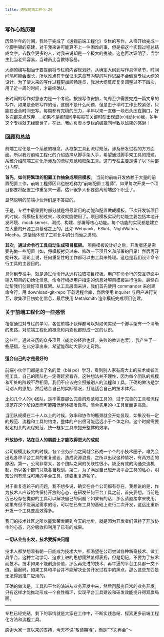 ```yaml
---
title: 透视前端工程化-20
---
```

<article id="topicContainer" class="column_content"><h2 class="topic_title"></h2><div><h3 id="">写作心路历程</h3>
<p>历经半年的时间，我终于完成了《透视前端工程化》专栏的写作。从零开始完成一个脚手架的搭建，对于我来讲可能算不上一件困难的事，但是把这个实现过程总结成文字，去教会更多的人，对我来说却是一个极大的挑战。这也再次证明了，当学生比当老师容易，当球员比当教练容易。</p>
<p>大纲的编写相当于要提前将专栏的内容规划好。从确定大纲到写作具体章节，时间间隔可能会很长，所以难点在于保证未来章节内容的写作思路不会偏离专栏大纲的设计。为了使未来的写作过程更加顺畅连贯，我对大纲反反复复调整过不下四次，用了近一周的时间，才最终确认。</p>
<p>长时间的写作对意志力是一个考验。按照写作安排，每周至少需要完成一篇文章的写作。如果是全职写作的话，这倒不是什么问题，但是由于平时工作比较紧张，只能在业余时间去写。每周都有完稿的压力，半年以来一直像一块石头压在胸口，好多次都差点放弃……如果不是编辑同学每每在关键时刻出现鼓(cūi)励(cù)我，多半这个专栏就无缘面世了。在此，我向负责本专栏的编辑同学致以诚挚的感谢！</p>
<h3 id="-1">回顾和总结</h3>
<p>前端工程化是一个系统的概念，从框架工具到流程规范，涉及研发过程的方方面面。所以我对前端工程化的介绍选择从脚手架入手，希望通过脚手架工具的搭建，系统介绍前端工程化所涉及的流程规范和框架工具。这门专栏主要是讲了以下两部分内容。</p>
<p><strong>首先，如何将繁琐的配置工作抽象成项目模板。</strong> 当前的前端开发依赖于大量的前置配置工作，前端工程师因此也被戏称为“前端配置工程师”。如果每次开发一个项目都要将配置工作重复来一遍，估计很多人都要逃离前端这个职业了。</p>
<p>显然聪明的前端小伙伴们是不答应的。</p>
<p>于是，专栏中最重要的部分就是将最常用的功能和配置做成模板。下次开发新项目的时候，将模板复制过来，改改就能使用了。项目模板实现的功能主要包括本地开发环境、mock server、测试、构建、部署等核心功能。每个功能的实现都是建立在大量的开源工具基础之上的。比如 Webpack、ESlint、NightWatch、Mocha。这恰恰体现了工程化中的分而治之思想。</p>
<p><strong>其次，通过命令行工具自动生成项目框架。</strong> 项目模板设计好之后，开发者还是需要先做一些配置（如，将模板拷贝过来、修改一下项目名和部署的目录）然后再开始开发。理论上说，任何重复性的工作都可以由工具来处理。这也是我们设计命令行工具的主要目的。</p>
<p>具体到专栏中，就是通过命令行从远程拉取项目模板。用户在命令行的交互界面中输入项目的初始化信息，命令行根据用户指定的信息对项目模板进行渲染，最终自动帮我们创建好项目框架。从工具层面来讲，我们首先使用 commander 来创建命令行，用 download-git-repo 下载远程仓库，然后使用 inquirer 与用户进行交互，收集项目初始化信息，最后使用 Metalsmith 渲染模板完成项目创建。</p>
<h3 id="-2">关于前端工程化的一些感悟</h3>
<p>相信通过对专栏的学习，各位前端小伙伴都可以对如何实现一个脚手架有一个清晰的思路，对前端工程化的概念和内涵也都形成一定的认识。</p>
<p>这些年，通过亲历的众多项目（成功的经验也好，失败的教训也罢），我产生了一些感悟，在此分享出来，希望能帮助大家少走弯路。</p>
<h4 id="-3">适合自己的才是最好的</h4>
<p>前端小伙伴们都是出了名的爱（bèi pò）学习，看到别人家有高大上的技术或者流程工具，自己的团队也一定得赶紧看齐。这种想法并不理性，因为每个团队的规模和所处的阶段不尽相同，我们不应该完全照搬别人的流程和工具。正确的做法是学习别人的思想，然后结合自己的实际情况，打造适合自己的技术体系。</p>
<p>比如几个人的小团队，是不需要那么完善的规范和工具的，过于完善的工具和流程规范在这个阶段反而可能降低整体研发效率。简单实用的小工具反而更高效。</p>
<p>当团队规模在二十人以上的时候，效率和协作的瓶颈就会开始显现，如果没有一定的规范、流程和工具的约束，整体的产出很可能远远小于个体之和。这个时候需要制定相关的流程规范、统一框架工具来提升整体的效率。</p>
<h4 id="-4">开放协作，站在巨人的肩膀上才能取得更大的成就</h4>
<p>公司规模比较大的时候，各个业务部门之间就会形成一个个的小技术圈子，难免会出现各种平台工具的重复建设，造成资源浪费。之所以出现这种情况，有两方面的原因。第一，公司非常大，各个团队之间的关联性很小，缺乏有效的沟通交流机制，所以各个部门只能各自规划。第二，为了满足自己想开发平台工具的私心，明知公司有现成可用的平台工具，还要重复造轮子。</p>
<p>对于重复造轮子的问题，我不想多说，确实在各个公司都有存在。我想说的是，作为技术人应该始终保持开放的心态，在研发任何平台工具之前，首先要想，当前是否已经存在类似的工具可以解决自己的问题？如果有的话，那么请直接拿来使用。如果有但不能满足需求的话，可以在已有工具的基础上进行二次开发，这远比重新开发一个工具要高效得多。</p>
<p>我们的技术社区之所以能繁荣发展到今天的地步，就是因为开发者们保持了开放协作的心态，充分吸收和利用了已有的成果。</p>
<h4 id="-5">一切从业务出发，技术要解决问题</h4>
<p>技术人都梦想着有朝一日能成为技术大牛，都渴望在公司尝试各种新奇技术、做工具平台。这种主动学习、追求上进的思想固然值得表扬，但是切记，不要为了技术而技术。技术如果不能创造价值，那么再先进的技术、再牛逼的平台工具都一文不值。最起码，如果工具和平台并不能解决业务开发过程中的痛点，那么这些东西是无法得到推广应用的。</p>
<p>正确的做法是，工具和平台的演进从业务开发中来，然后再服务日常的业务开发。只有这样才能推动形成一个良性循环，实现平台工具建设和研发效能提升得双赢局面。</p>
<hr />
<p>专栏已经完结，剩下的事情就是大家在工作中，不断实践总结、探索更多前端工程化方法和流程工具。</p>
<p>感谢大家一直以来的支持，今天不说“敬请期待”，而是“下次再会”～</p></div></article>